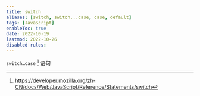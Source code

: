 ```yaml
---
title: switch
aliases: [switch, switch...case, case, default]
tags: [JavaScript]
enableToc: true
date: 2022-10-19
lastmod: 2022-10-26
disabled rules: 
---
```


`switch…case` [^1] 语句

[^1]: <https://developer.mozilla.org/zh-CN/docs/Web/JavaScript/Reference/Statements/switch>
